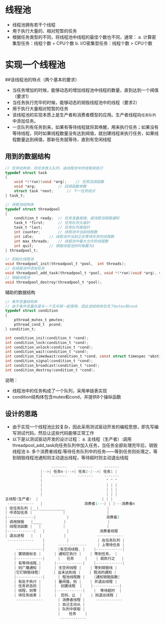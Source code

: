 # 线程池
- 线程池拥有若干个线程
- 用于执行大量的、相对短暂的任务
- 根据任务类型的不同，将线程池中线程的最佳个数也不同，通常：
  a. 计算密集型任务：线程个数 = CPU个数
  b. I/O密集型任务：线程个数 > CPU个数


# 实现一个线程池

##该线程池的特点（两个基本的要求）
- 当任务增加的时候，能够动态的增加线程池中线程的数量，直到达到一个阀值（要求1）
- 当任务执行完毕的时候，能够动态的销毁线程池中的线程（要求2）
- 用于执行大量相对短暂的任务
- 该线程池的实现本质上是生产者和消费者模型的应用。生产者线程向`任务队列`中添加任务。
- 一旦队列有任务到来，如果有等待线程就将其唤醒，用来执行任务；如果没有等待线程，同时如果线程数量没有达到阀值，就创建线程来执行任务，如果线程数量达到阀值，那新任务就等待，直到有空闲线程

## 用到的数据结构
```c
// 任务结构体，将任务放入队列，由线程池中的线程来执行
typedef struct task
{
	void *(*run)(void *arg);	// 任务回调函数
	void *arg;			// 回调函数参数
	struct task *next;		// 下一任务结点
} task_t;

// 线程池结构体
typedef struct threadpool
{
	condition_t ready;	// 任务准备就绪，或线程池销毁通知
	task_t *first;		// 任务队列头指针
	task_t *last;		// 任务队列尾指针
	int counter;		// 线程池中当前线程数
	int idle;		// 线程池中当前正在等待任务的线程数
	int max_threads;	// 线程池中最大允许的线程数
	int quit;		// 销毁线程池的时候置为1
} threadpool_t;

// 初始化线程池
void threadpool_init(threadpool_t *pool,  int threads);
// 在线程池中添加任务
void threadpool_add_task(threadpool_t *pool, void *(*run)(void *arg), void *arg);
// 销毁线程池
void threadpool_destroy(threadpool_t *pool);
```

辅助的数据结构
```c
// 条件变量结构体
// 由于条件变量总是与一个互斥锁一起使用，因此该结构体包含了mutex和cond
typedef struct condition
{
	pthread_mutex_t pmutex;
	pthread_cond_t	pcond;
} condition_t;

int condition_init(condition_t *cond);
int condition_lock(condition_t *cond);
int condition_unlock(condition_t *cond);
int condition_wait(condition_t *cond);
int condition_timedwait(condition_t *cond, const struct timespec *abstime);
int condition_signal(condition_t *cond);
int condition_broadcast(condition_t *cond);
int condition_destroy(condition_t *cond);
```

说明：
- 线程池中的任务构成了一个队列，采用单链表实现
- condition结构体包含mutex和cond，并提供8个操纵函数 

## 设计的思路
- 由于实现一个线程池比较复杂，因此采用测试驱动开发的编程思想，即先写编写测试代码，然后让这些代码能够正常工作
- 以下是以测试驱动开发的设计过程：
  a. 主线程（生产者）:调用threadpool_add_task向任务队列中加入任务，当任务全部处理完毕后，销毁线程池
  b. 多个消费者线程:等待任务队列中的任务——等到任务则处理之，等到销毁线程池通知则主动退出线程，等待超时则主动退出线程
```c
                     -------     -------     -------
                |-->| 任务n-|-->| 任务2-|-->| 任务1 |
                |    -------     -------     -------
                |                             ^ ^ ^
                |                             | | |
                |                             | | |
                |                             | | |
主线程(生产者)  |                             | | |           
 ------------   |                   消费者1---| | |---消费者n   
| 往任务队列 |__|____________                   |
| 中添加任务 |              |                   |
|------------|              |                 消费者2
| 调用销毁   |____          |                   |
| 线程池函数 |   |          |                   |
|------------|   |          |              消费者线程
| 退出进程   |   |          |              ------------
 ------------    |          |             | 在任务队列 |
                 |      -------------     | 上等待任务 |
     ------------|      |有空闲线程, |    |------------|
    | 置销毁标志 |      | 通知它执行 |    | 等到任务， |
    |------------|      |   任务     |    | 就执行之   |
    | 有等待线程,|      |------------|    |------------|
    | 则广播通知 |      | 无空闲线程 |    | 等到销毁线 |
    |它们销毁线程|      | 且未达到线 |    | 程池的通知 |
    |------------|      | 程池线程数 |    |通知销毁函数|
    | 有处于执行 |      | 量阀值，则 |    | 并退出线程 |
    | 任务状态的 |      |  创建线程  |    |------------|
    | 线程，则等 |      |------------|    |  等待超时  |
    | 待任务结束 |      |  否则，让  |    | 则退出线程 |
     ------------       | 消费者线程 |     ------------
                        | 自己主动从 |
                        | 队列中获取 |
                        |    任务    |
                         ------------
```


